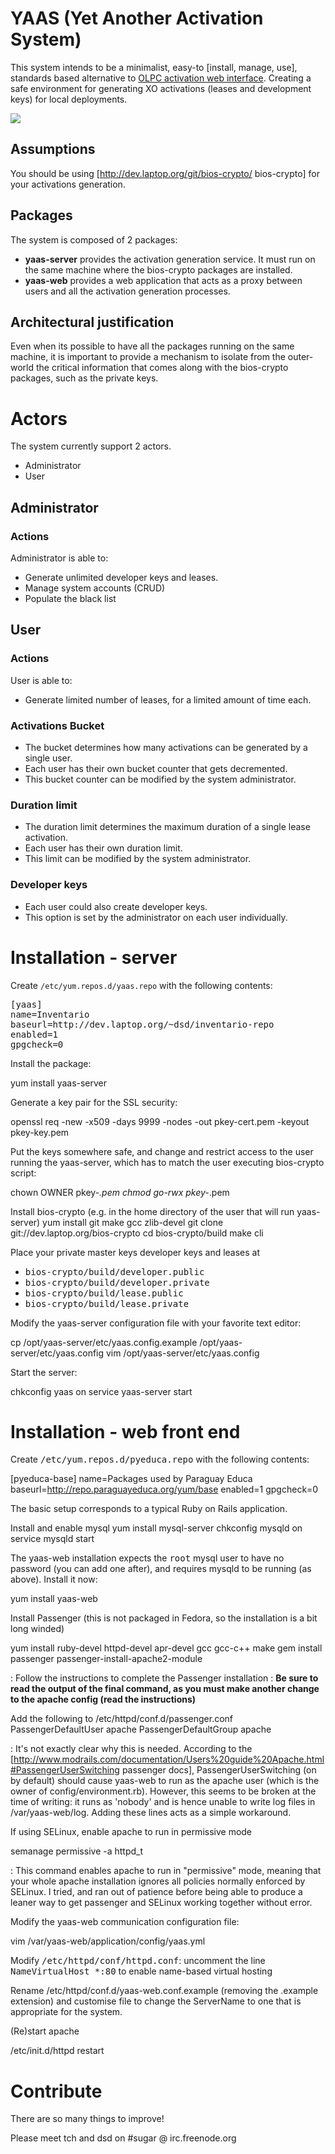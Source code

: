 # YAAS (Yet Another Activation System) #

This system intends to be a minimalist, easy-to [install, manage, use], standards based alternative to <a href="http://activation.laptop.org">OLPC activation web interface</a>. Creating a safe environment for generating XO activations (leases and development keys) for local deployments.

<img src="http://wiki.paraguayeduca.org/images/c/cc/Schema.png" />

## Assumptions

You should be using [http://dev.laptop.org/git/bios-crypto/ bios-crypto] for your activations generation.

## Packages
The system is composed of 2 packages:
* **yaas-server** provides the activation generation service. It must run on the same machine where the bios-crypto packages are installed.
* **yaas-web** provides a web application that acts as a proxy between users and all the activation generation processes.

## Architectural justification
Even when its possible to have all the packages running on the same machine, it is important to provide a mechanism to isolate from the outer-world the critical information that comes along with the bios-crypto packages, such as the private keys.

# Actors
The system currently support 2 actors.

* Administrator
* User

## Administrator
### Actions
Administrator is able to:

* Generate unlimited developer keys and leases.
* Manage system accounts (CRUD)
* Populate the black list

## User
### Actions
User is able to:

* Generate limited number of leases, for a limited amount of time each.

### Activations Bucket
* The bucket determines how many activations can be generated by a single user.
* Each user has their own bucket counter that gets decremented.
* This bucket counter can be modified by the system administrator.

### Duration limit
* The duration limit determines the maximum duration of a single lease activation. 
* Each user has their own duration limit. 
* This limit can be modified by the system administrator.

### Developer keys
* Each user could also create developer keys.
* This option is set by the administrator on each user individually.

# Installation - server #

Create `/etc/yum.repos.d/yaas.repo` with the following contents:

<pre>
[yaas]
name=Inventario
baseurl=http://dev.laptop.org/~dsd/inventario-repo
enabled=1
gpgcheck=0
</pre>

Install the package:

  yum install yaas-server

Generate a key pair for the SSL security:

  openssl req -new -x509 -days 9999 -nodes -out pkey-cert.pem -keyout pkey-key.pem

Put the keys somewhere safe, and change and restrict access to the user running the yaas-server, which has to match the user executing bios-crypto script:

  chown OWNER pkey-*.pem
  chmod go-rwx pkey-*.pem

Install bios-crypto (e.g. in the home directory of the user that will run yaas-server)
 yum install git make gcc zlib-devel
 git clone git://dev.laptop.org/bios-crypto
 cd bios-crypto/build
 make cli

Place your private master keys developer keys and leases at
* <tt>bios-crypto/build/developer.public</tt>
* <tt>bios-crypto/build/developer.private</tt>
* <tt>bios-crypto/build/lease.public</tt>
* <tt>bios-crypto/build/lease.private</tt>

Modify the yaas-server configuration file with your favorite text editor:

  cp /opt/yaas-server/etc/yaas.config.example /opt/yaas-server/etc/yaas.config
  vim /opt/yaas-server/etc/yaas.config

Start the server:

 chkconfig yaas on
 service yaas-server start

# Installation - web front end #

Create <tt>/etc/yum.repos.d/pyeduca.repo</tt> with the following contents:

  [pyeduca-base]
  name=Packages used by Paraguay Educa
  baseurl=http://repo.paraguayeduca.org/yum/base
  enabled=1
  gpgcheck=0

The basic setup corresponds to a typical Ruby on Rails application.

Install and enable mysql
 yum install mysql-server
 chkconfig mysqld on
 service mysqld start

The yaas-web installation expects the <tt>root</tt> mysql user to have no password (you can add one after), and requires mysqld to be running (as above). Install it now:

 yum install yaas-web

Install Passenger (this is not packaged in Fedora, so the installation is a bit long winded)

 yum install ruby-devel httpd-devel apr-devel gcc gcc-c++ make
 gem install passenger
 passenger-install-apache2-module

: Follow the instructions to complete the Passenger installation
: <b>Be sure to read the output of the final command, as you must make another change to the apache config (read the instructions)</b>

Add the following to /etc/httpd/conf.d/passenger.conf
 PassengerDefaultUser apache
 PassengerDefaultGroup apache

: It's not exactly clear why this is needed. According to the [http://www.modrails.com/documentation/Users%20guide%20Apache.html#PassengerUserSwitching passenger docs], PassengerUserSwitching (on by default) should cause yaas-web to run as the apache user (which is the owner of config/environment.rb). However, this seems to be broken at the time of writing: it runs as 'nobody' and is hence unable to write log files in /var/yaas-web/log. Adding these lines acts as a simple workaround.

If using SELinux, enable apache to run in permissive mode

 semanage permissive -a httpd_t

: This command enables apache to run in "permissive" mode, meaning that your whole apache installation ignores all policies normally enforced by SELinux. I tried, and ran out of patience before being able to produce a leaner way to get passenger and SELinux working together without error.

Modify the yaas-web communication configuration file:

  vim /var/yaas-web/application/config/yaas.yml

Modify <tt>/etc/httpd/conf/httpd.conf</tt>: uncomment the line <tt>NameVirtualHost *:80</tt> to enable name-based virtual hosting 

Rename /etc/httpd/conf.d/yaas-web.conf.example (removing the .example extension) and customise file to change the ServerName to one that is appropriate for the system.

(Re)start apache

 /etc/init.d/httpd restart

# Contribute #

There are so many things to improve!

Please meet tch and dsd on #sugar @ irc.freenode.org
